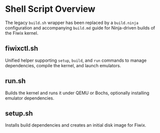 # Shell Script Overview

The legacy `build.sh` wrapper has been replaced by a `build.ninja`
configuration and accompanying `build.md` guide for Ninja-driven
builds of the Fiwix kernel.

## fiwixctl.sh
Unified helper supporting `setup`, `build`, and `run` commands to manage
dependencies, compile the kernel, and launch emulators.

## run.sh
Builds the kernel and runs it under QEMU or Bochs, optionally installing
emulator dependencies.

## setup.sh
Installs build dependencies and creates an initial disk image for Fiwix.

